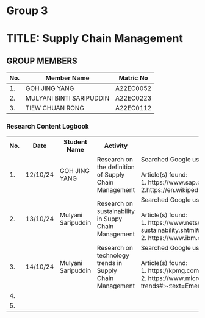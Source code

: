 # Group 3 

# TITLE: Supply Chain Management
## GROUP MEMBERS
|No. | Member Name | Matric No|
|--|--|--|
|1. | GOH JING YANG   |A22EC0052|
|2. | MULYANI BINTI SARIPUDDIN | A22EC0223|
|3. | TIEW CHUAN RONG | A22EC0112|

<div class="logbook-section">
    <h3>Research Content Logbook</h3>
    <table>
        <tr>
            <th>No.</th>
            <th>Date</th>
            <th>Student Name</th>
            <th>Activity</th>
            <th>Details</th>
        </tr>
        <tr>
            <td>1.</td>
            <td>12/10/24</td>
            <td>GOH JING YANG </td>
            <td>Research on the definition of Supply Chain Management</td>
            <td>Searched Google using keyword: 
            "Supply Chain Management"
            <br>
            <br>
            Article(s) found:
            <br>
            1. https://www.sap.com/sea/products/technology-platform/process-automation/what-is-rpa.html
            2.https://en.wikipedia.org/wiki/Supply_chain_management
            3.https://www.ibm.com/topics/supply-chain-management
            </td>
        </tr>
       <tr>
            <td>2.</td>
            <td>13/10/24</td>
            <td>Mulyani Saripuddin</td>
            <td>Research on sustainability in Suppy Chain Management</td>
            <td>Searched Google using keyword: 
            "Sustainability in Supply Chain Management"
            <br>
            <br>
            Article(s) found:
            <br>
            1. https://www.netsuite.com/portal/resource/articles/erp/supply-chain-sustainability.shtml#:~:text=What%20Is%20Supply%20Chain%20Sustainability,every%20transportation%20link%20in%20between 
            <br>
            2. https://www.ibm.com/topics/sustainable-supply-chain-management 
            <br>
            </td>
        </tr>
      <tr>
            <td>3.</td>
            <td>14/10/24</td>
            <td>Mulyani Saripuddin</td>
            <td>Research on technology trends in Supply Chain Management</td>
            <td>Searched Google using keyword: "Technology trends in Supply Chain Management"
            <br>
            <br>
            Article(s) found:
            <br>
            1. https://kpmg.com/xx/en/our-insights/ai-and-technology/supply-chain-trends-2024.html
            <br>
            2. https://www.microsoft.com/en-us/dynamics-365/topics/supply-chain-management/supply-chain-technology-innovation-trends#:~:text=Emerging%20supply%20chain%20technologies%20focus,optimize%20manufacturing%20and%20fulfillment%20processes. 
            <br>
            </td>
        </tr>
      <tr>
            <td>4.</td>
            <td></td>
            <td></td>
            <td></td>
            <td></td>
        </tr>
      <tr>
            <td>5.</td>
            <td></td>
            <td></td>
            <td></td>
            <td></td>
        </tr>
    </table>
</div>

